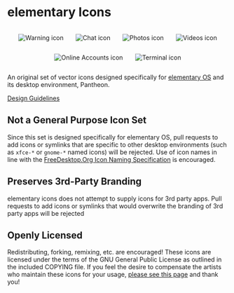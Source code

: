 # elementary Icons

<div style="width:100%;display:inline-block;text-align:center;">
    <img title="Warning icon" style="display:inline-block;padding:1em;" src="http://elementary.io/images/docs/human-interface-guidelines/icons/64/dialog-warning.svg"><img title="Chat icon" style="display:inline-block;padding:1em;" src="http://elementary.io/images/docs/human-interface-guidelines/icons/64/internet-chat.svg"><img title="Photos icon" style="display:inline-block;padding:1em;" src="http://elementary.io/images/docs/human-interface-guidelines/icons/64/multimedia-photo-manager.svg"><img title="Videos icon" style="display:inline-block;padding:1em;" src="http://elementary.io/images/docs/human-interface-guidelines/icons/64/multimedia-video-player.svg"><img title="Online Accounts icon" style="display:inline-block;padding:1em;" src="http://elementary.io/images/docs/human-interface-guidelines/icons/64/preferences-desktop-online-accounts.svg"><img title="Terminal icon" style="display:inline-block;padding:1em;" src="http://elementary.io/images/docs/human-interface-guidelines/icons/64/utilities-terminal.svg">
 </div>

An original set of vector icons designed specifically for [elementary OS](http://elementary.io) and its desktop environment, Pantheon.

[Design Guidelines](http://elementary.io/docs/human-interface-guidelines#iconography)

## Not a General Purpose Icon Set
Since this set is designed specifically for elementary OS, pull requests to add icons or symlinks that are specific to other desktop environments (such as `xfce-*` or `gnome-*` named icons) will be rejected. Use of icon names in line with the [FreeDesktop.Org Icon Naming Specification](http://standards.freedesktop.org/icon-naming-spec/icon-naming-spec-latest.html) is encouraged.

## Preserves 3rd-Party Branding
elementary icons does not attempt to supply icons for 3rd party apps. Pull requests to add icons or symlinks that would overwrite the branding of 3rd party apps will be rejected

## Openly Licensed
Redistributing, forking, remixing, etc. are encouraged! These icons are licensed under the terms of the GNU General Public License as outlined in the included COPYING file. If you feel the desire to compensate the artists who maintain these icons for your usage, [please see this page](http://elementary.io/get-involved#funding) and thank you!
